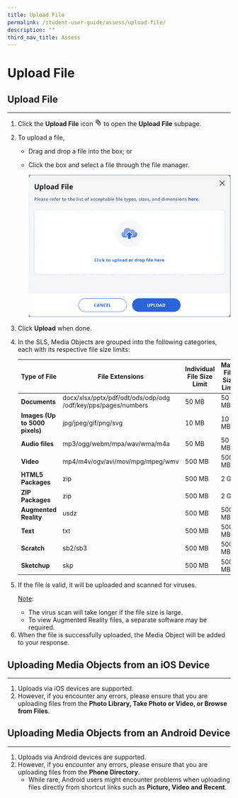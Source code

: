 ```yaml
---
title: Upload File
permalink: /student-user-guide/assess/upload-file/
description: ""
third_nav_title: Assess
---
```

<h1 id="upload-file">Upload File</h1>
<h2 id="-upload-file-">Upload File</h2>
<hr>
<ol>
<li>Click the <strong>Upload File</strong> icon <img style="width:1rem; display: inline;" src="/images/Icons/PaperClip.svg"> to open the <strong>Upload File</strong> subpage.</li>
<li><p>To upload a file,</p>
<ul>
<li>Drag and drop a file into the box; or</li>
<li><p>Click the box and select a file through the file manager.</p>
<p><img src="/images/1Student/As-Upload.png"></p>
</li>
</ul>
</li>
<li><p>Click <strong>Upload</strong> when done. </p>
</li>
<li>In the SLS, Media Objects are grouped into the following categories, each with its respective file size limits:</li>

  <table><thead>
<tr><th><strong>Type of File</strong></th>
<th><strong>File Extensions</strong></th>
<th><strong>Individual File Size Limit</strong></th>
<th><strong>Mass File Size Limit</strong></th>
</tr>
</thead>
<tbody>
<tr>
<td><strong>Documents</strong></td>
<td>docx/xlsx/pptx/pdf/odt/ods/odp/odg
	/odf/key/pps/pages/numbers</td>
                        <td>50 MB</td>
                        <td>50 MB</td>
											</tr>
                      <tr>
                        <td><strong>Images (Up to 5000 pixels)</strong></td>
                        <td>jpg/jpeg/gif/png/svg</td>
                        <td>10 MB</td>
                        <td>10 MB</td>
											</tr>
                      <tr>
                        <td><strong>Audio files</strong></td>
                        <td>mp3/ogg/webm/mpa/wav/wma/m4a</td>
                        <td>50 MB</td>
                        <td>50 MB</td></tr>
                      <tr>
                        <td><strong>Video</strong></td>
                        <td>mp4/m4v/ogv/avi/mov/mpg/mpeg/wmv</td>
                        <td>500 MB</td>
                        <td>500 MB</td>
											</tr>
                      <tr>
                        <td><strong>HTML5 Packages</strong></td>
                        <td>zip</td>
                        <td>500 MB</td>
                        <td>2 GB</td>
											</tr>
                      <tr>
                        <td><strong>ZIP Packages</strong></td>
                        <td>zip</td>
                        <td>500 MB</td>
                        <td>2 GB</td>
											</tr>
                      <tr>
                        <td><strong>Augmented Reality</strong></td>
                        <td>usdz</td>
                        <td>500 MB</td>
                        <td>500 MB</td>
											</tr>
                      <tr>
                        <td><strong>Text </strong></td>
                        <td>txt</td>
                        <td>500 MB</td>
                        <td>500 MB</td>
                      </tr>
                      <tr>
                        <td><strong>Scratch </strong></td>
                        <td>sb2/sb3</td>
                        <td>500 MB</td>
                        <td>500 MB</td>
                                              </tr>
                      <tr>
                        <td><strong>Sketchup <!-- <font color="#FBBC04">NEW</font> --></strong></td>
                        <td>skp</td>
                        <td>500 MB</td>
                        <td>500 MB</td>
                                              </tr>
                    </tbody>
                  </table>	
	
<li><p>If the file is valid, it will be uploaded and scanned for viruses.</p>
	<p> <u>Note</u>:</p>
<ul>
<li>The virus scan will take longer if the file size is large.</li>
<li>To view Augmented Reality files, a separate software may be required.</li>
</ul>
</li>
<li>When the file is successfully uploaded, the Media Object will be added to your response.</li>
</ol>
<h2 id="-uploading-media-objects-from-an-ios-device-">Uploading Media Objects from an iOS Device</h2>
<hr>
<ol>
<li>Uploads via iOS devices are supported.</li>
<li>However, if you encounter any errors, please ensure that you are uploading files from the <strong>Photo Library, Take Photo or Video, or Browse from Files</strong>.</li>
</ol>
<h2 id="-uploading-media-objects-from-an-android-device-">Uploading Media Objects from an Android Device</h2>
<hr>
<ol>
<li>Uploads via Android devices are supported.</li>
<li>However, if you encounter any errors, please ensure that you are uploading files from the <strong>Phone Directory</strong>.<ul>
<li>While rare, Android users might encounter problems when uploading files directly from shortcut links such as <strong>Picture, Video and Recent</strong>.</li>
</ul>
</li>
</ol>